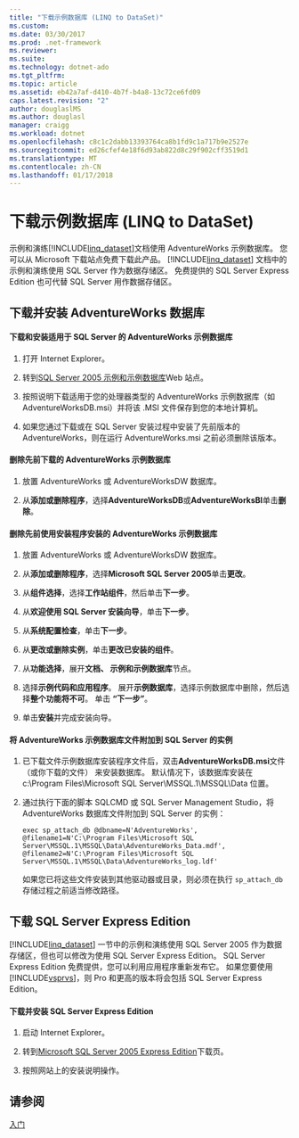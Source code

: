 ```yaml
---
title: "下载示例数据库 (LINQ to DataSet)"
ms.custom: 
ms.date: 03/30/2017
ms.prod: .net-framework
ms.reviewer: 
ms.suite: 
ms.technology: dotnet-ado
ms.tgt_pltfrm: 
ms.topic: article
ms.assetid: eb42a7af-d410-4b7f-b4a8-13c72ce6fd09
caps.latest.revision: "2"
author: douglaslMS
ms.author: douglasl
manager: craigg
ms.workload: dotnet
ms.openlocfilehash: c8c1c2dabb13393764ca8b1fd9c1a717b9e2527e
ms.sourcegitcommit: ed26cfef4e18f6d93ab822d8c29f902cff3519d1
ms.translationtype: MT
ms.contentlocale: zh-CN
ms.lasthandoff: 01/17/2018
---
```

# <a name="downloading-sample-databases-linq-to-dataset"></a>下载示例数据库 (LINQ to DataSet)
示例和演练[!INCLUDE[linq_dataset](../../../../includes/linq-dataset-md.md)]文档使用 AdventureWorks 示例数据库。 您可以从 Microsoft 下载站点免费下载此产品。 [!INCLUDE[linq_dataset](../../../../includes/linq-dataset-md.md)] 文档中的示例和演练使用 SQL Server 作为数据存储区。 免费提供的 SQL Server Express Edition 也可代替 SQL Server 用作数据存储区。  
  
## <a name="downloading-and-installing-the-adventureworks-database"></a>下载并安装 AdventureWorks 数据库  
  
#### <a name="to-download-and-install-the-adventureworks-sample-database-for-sql-server"></a>下载和安装适用于 SQL Server 的 AdventureWorks 示例数据库  
  
1.  打开 Internet Explorer。  
  
2.  转到[SQL Server 2005 示例和示例数据库](http://go.microsoft.com/fwlink/?linkid=31046)Web 站点。  
  
3.  按照说明下载适用于您的处理器类型的 AdventureWorks 示例数据库（如 AdventureWorksDB.msi）并将该 .MSI 文件保存到您的本地计算机。  
  
4.  如果您通过下载或在 SQL Server 安装过程中安装了先前版本的 AdventureWorks，则在运行 AdventureWorks.msi 之前必须删除该版本。  
  
#### <a name="to-remove-a-previous-download-of-an-adventureworks-sample-database"></a>删除先前下载的 AdventureWorks 示例数据库  
  
1.  放置 AdventureWorks 或 AdventureWorksDW 数据库。  
  
2.  从**添加或删除程序**，选择**AdventureWorksDB**或**AdventureWorksBI**单击**删除**。  
  
#### <a name="to-remove-an-adventureworks-sample-database-previously-installed-using-setup"></a>删除先前使用安装程序安装的 AdventureWorks 示例数据库  
  
1.  放置 AdventureWorks 或 AdventureWorksDW 数据库。  
  
2.  从**添加或删除程序**，选择**Microsoft SQL Server 2005**单击**更改**。  
  
3.  从**组件选择**，选择**工作站组件**，然后单击**下一步**。  
  
4.  从**欢迎使用 SQL Server 安装向导**，单击**下一步**。  
  
5.  从**系统配置检查**，单击**下一步**。  
  
6.  从**更改或删除实例**，单击**更改已安装的组件**。  
  
7.  从**功能选择**，展开**文档、 示例和示例数据库**节点。  
  
8.  选择**示例代码和应用程序**。 展开**示例数据库**，选择示例数据库中删除，然后选择**整个功能将不可**。 单击 **“下一步”**。  
  
9. 单击**安装**并完成安装向导。  
  
#### <a name="to-attach-the-adventureworks-sample-database-files-to-an-instance-of-sql-server"></a>将 AdventureWorks 示例数据库文件附加到 SQL Server 的实例  
  
1.  已下载文件示例数据库安装程序文件后，双击**AdventureWorksDB.msi**文件 （或你下载的文件） 来安装数据库。 默认情况下，该数据库安装在 c:\Program Files\Microsoft SQL Server\MSSQL.1\MSSQL\Data 位置。  
  
2.  通过执行下面的脚本 SQLCMD 或 SQL Server Management Studio，将 AdventureWorks 数据库文件附加到 SQL Server 的实例：  
  
    ```  
    exec sp_attach_db @dbname=N'AdventureWorks', @filename1=N'C:\Program Files\Microsoft SQL Server\MSSQL.1\MSSQL\Data\AdventureWorks_Data.mdf', @filename2=N'C:\Program Files\Microsoft SQL Server\MSSQL.1\MSSQL\Data\AdventureWorks_log.ldf'  
    ```  
  
     如果您已将这些文件安装到其他驱动器或目录，则必须在执行 `sp_attach_db` 存储过程之前适当修改路径。  
  
## <a name="downloading-sql-server-express-edition"></a>下载 SQL Server Express Edition  
 [!INCLUDE[linq_dataset](../../../../includes/linq-dataset-md.md)] 一节中的示例和演练使用 SQL Server 2005 作为数据存储区，但也可以修改为使用 SQL Server Express Edition。 SQL Server Express Edition 免费提供，您可以利用应用程序重新发布它。 如果您要使用 [!INCLUDE[vsprvs](../../../../includes/vsprvs-md.md)]，则 Pro 和更高的版本将会包括 SQL Server Express Edition。  
  
#### <a name="to-download-and-install-sql-server-express-edition"></a>下载并安装 SQL Server Express Edition  
  
1.  启动 Internet Explorer。  
  
2.  转到[Microsoft SQL Server 2005 Express Edition](http://go.microsoft.com/fwlink/?LinkID=31070)下载页。  
  
3.  按照网站上的安装说明操作。  
  
## <a name="see-also"></a>请参阅  
 [入门](../../../../docs/framework/data/adonet/getting-started-linq-to-dataset.md)
